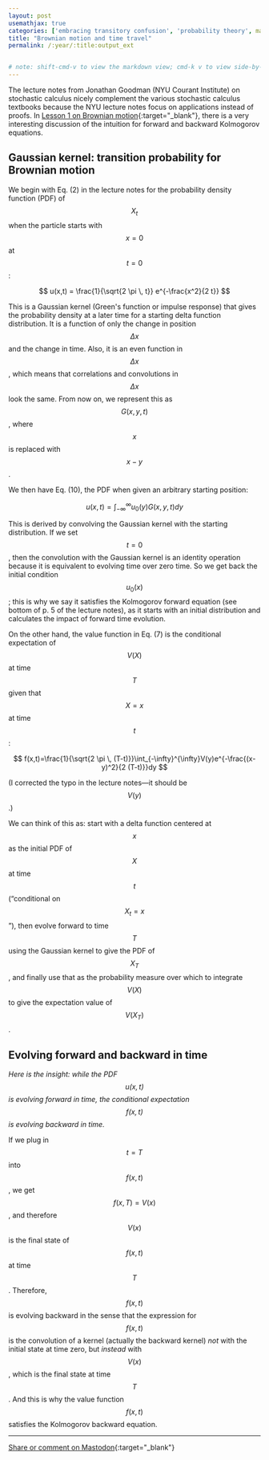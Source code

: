 ```yaml
---
layout: post
usemathjax: true
categories: ['embracing transitory confusion', 'probability theory', math]
title: "Brownian motion and time travel"
permalink: /:year/:title:output_ext


# note: shift-cmd-v to view the markdown view; cmd-k v to view side-by-side, then can do 'toggle preview locking' command in the 3 dots in the preview tab
---
```


[//]: # (Bing prompt: Convert the following text to latex format,  only putting the math equation parts between the latex delimiters, and using $$ for the latex delimiters for both math mode and display math mode.)

The lecture notes from Jonathan Goodman (NYU Courant Institute) on stochastic calculus nicely complement the various stochastic calculus textbooks because the NYU lecture notes focus on applications instead of proofs. In [Lesson 1 on Brownian motion](https://math.nyu.edu/~goodman/teaching/StochCalc2018/notes/Lesson1.pdf){:target="_blank"}, there is a very interesting discussion of the intuition for forward and backward Kolmogorov equations. 

Gaussian kernel: transition probability for Brownian motion
-------
We begin with Eq. (2) in the lecture notes for the probability density function (PDF) of $$X_t$$ when the particle starts with $$x=0$$ at $$t=0$$:

$$
u(x,t) = \frac{1}{\sqrt{2 \pi \, t}} e^{-\frac{x^2}{2 t}}
$$

This is a Gaussian kernel (Green's function or impulse response) that gives the probability density at a later time for a starting delta function distribution. It is a function of only the change in position $$\Delta x$$ and the change in time. Also, it is an even function in $$\Delta x$$, which means that correlations and convolutions in $$\Delta x$$ look the same. From now on, we represent this as $$G(x,y,t)$$, where $$x$$ is replaced with $$x-y$$.

We then have Eq. (10), the PDF when given an arbitrary starting position:

$$
\displaystyle u(x,t)=\int_{-\infty}^{\infty} u_0(y)G(x,y,t)dy
$$

This is derived by convolving the Gaussian kernel with the starting distribution. If we set $$t=0$$, then the convolution with the Gaussian kernel is an identity operation because it is equivalent to evolving time over zero time. So we get back the initial condition $$u_0(x)$$; this is why we say it satisfies the Kolmogorov forward equation (see bottom of p. 5 of the lecture notes), as it starts with an initial distribution and calculates the impact of forward time evolution.

On the other hand, the value function in Eq. (7) is the conditional expectation of $$V(X)$$ at time $$T$$ given that $$X=x$$ at time $$t$$:

$$
f(x,t)=\frac{1}{\sqrt{2 \pi \, (T-t)}}\int_{-\infty}^{\infty}V(y)e^{-\frac{(x-y)^2}{2 (T-t)}}dy
$$

(I corrected the typo in the lecture notes—it should be $$V(y)$$.)

We can think of this as: start with a delta function centered at $$x$$ as the initial PDF of $$X$$ at time $$t$$ (“conditional on $$X_t=x$$”), then evolve forward to time $$T$$ using the Gaussian kernel to give the PDF of $$X_T$$, and finally use that as the probability measure over which to integrate $$V(X)$$ to give the expectation value of $$V(X_T)$$.

Evolving forward and backward in time
-------
*Here is the insight: while the PDF $$u(x,t)$$ is evolving forward in time, the conditional expectation $$f(x,t)$$ is evolving backward in time.*

If we plug in $$t=T$$ into $$f(x,t)$$, we get $$f(x,T) = V(x)$$, and therefore $$V(x)$$ is the final state of $$f(x,t)$$ at time $$T$$. Therefore, $$f(x,t)$$ is evolving backward in the sense that the expression for $$f(x,t)$$ is the convolution of a kernel (actually the backward kernel) *not* with the initial state at time zero, but *instead* with $$V(x)$$, which is the final state at time $$T$$. And this is why the value function $$f(x,t)$$ satisfies the Kolmogorov backward equation.

---

[Share or comment on Mastodon](https://hachyderm.io/@Sunfishstanford/111677727136310287){:target="_blank"}

